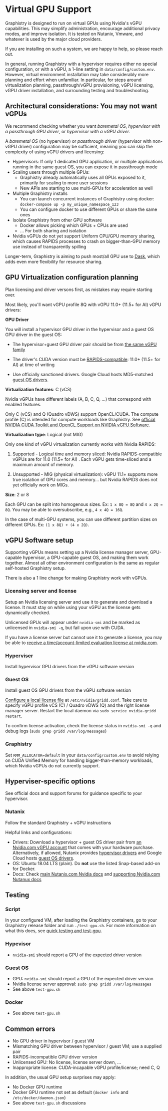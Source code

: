 # Virtual GPU Support

Graphistry is designed to run on virtual GPUs using Nvidia's vGPU capabilities. This may simplify administration, encourage additional privacy modes, and improve isolation. It is tested on Nutanix, Vmware, and whatever is used by the major cloud providers.

If you are installing on such a system, we are happy to help, so please reach out.

In general, running Graphistry with a hypervisor requires either no special configuration, or with a vGPU, a 1-line setting in `data/config/custom.env`. However, virtual environment installation may take considerably more planning and effort when unfamiliar. In particular, for steps around virtualization planning, passthrough/vGPU provisioning, vGPU licensing, vGPU driver installation, and surrounding testing and troubleshooting.

## Architectural considerations: You may not want vGPUs

We recommend checking whether you want *baremetal OS*, *hypervisor with a passthrough GPU driver*, or *hypervisor with a vGPU driver*.

A *baremetal OS* (no hypervisor) or *passthrough driver* (hypervisor with non-vGPU driver) configuration may be sufficient, meaning you can skip the complexity of using vGPU drivers and licensing:

* Hypervisors: If only 1 dedicated GPU application, or multiple applications running in the same guest OS, you can expose it in passthrough mode
* Scaling users through multiple GPUs:
  * Graphistry already automatically uses all GPUs exposed to it, primarily for scaling to more user sessions
  * New APIs are starting to use multi-GPUs for acceleration as well
* Multiple Graphistry installs
  * You can launch concurrent instances of Graphistry using docker: `docker-compose up -p my_unique_namespace_123`
  * You can configure docker to use different GPUs or share the same ones
* Isolate Graphistry from other GPU software
  * Docker allows picking which GPUs + CPUs are used
  * ... For both sharing and isolation
* Nvidia vGPUs do not yet support Uniform CPU/GPU memory sharing, which causes RAPIDS processes to crash on bigger-than-GPU memory use instead of transparently spilling

Longer-term, Graphistry is aiming to push most/all GPU use to [Dask](https://docs.dask.org/en/latest/gpu.html), which adds even more flexibility for resource sharing.

## GPU Virtualization configuration planning

Plan licensing and driver versons first, as mistakes may require starting over.

Most likely, you'll want vGPU profile 8Q with vGPU 11.0+ (11.5+ for AI) vGPU drivers:

**GPU Driver**

You will install a hypervisor GPU driver in the hypervisor and a guest OS GPU driver in the guest OS:

* The hypervisor+guest GPU driver pair should be from [the same vGPU family](https://docs.nvidia.com/grid/index.html)

* The driver's CUDA version must be [RAPIDS-compatible](https://rapids.ai/start.html): 11.0+ (11.5+ for AI) at time of writing

* Use officially sanctioned drivers. Google Cloud hosts MD5-matched [guest OS drivers](https://cloud.google.com/compute/docs/gpus/grid-drivers-table).

**Virtualization features**: C (vCS)

Nvidia vGPUs have different labels (A, B, C, Q, ...) that correspond with enabled features.

Only C (vCS) and Q (Quadro vDWS) support OpenCL/CUDA. The compute profile (C) is intended for compute workloads like Graphistry. See [official NVIDIA CUDA Toolkit and OpenCL Support on NVIDIA vGPU Software](https://docs.nvidia.com/grid/latest/grid-vgpu-user-guide/index.html#cuda-open-cl-support-vgpu).

**Virtualization type**: Logical (not MIG)

Only one kind of vGPU virtualization currently works with Nvidia RAPIDS:

1. Supported - Logical time and memory sliced: Nvidia RAPIDS-compatible vGPUs are for 11.0 (11.5+ for AI) . Each vGPU gets time-sliced and a maximum amount of memory.

2. Unsupported - MIG (physical virtualization): vGPU 11.1+ supports more true isolation of GPU cores and memory... but Nvidia RAPIDS does not yet officially work on MIGs.

**Size**: 2 or 8

Each GPU can be split into homogenous sizes. Ex: `1 x 8Q = 8Q` and `4 x 2Q = 8Q`. You may be able to oversubscribe, e.g., `4 x 4Q = 16Q`.

In the case of multi-GPU systems, you can use different partition sizes on different GPUs. Ex: `(1 x 8Q) + (4 x 2Q)`.

## vGPU Software setup

Supporting vGPUs means setting up a Nvidia license manager server, GPU-capable hypervisor, a GPU-capable guest OS, and making them work together. Almost all other environment configuration is the same as regular self-hosted Graphistry setup.

There is also a 1 line change for making Graphistry work with vGPUs.

### Licensing server and license

Setup an Nvidia licensing server and use it to generate and download a license. It must stay on while using your vGPU as the license gets dynamically checked.

Unlicensed GPUs will appear under `nvidia-smi` and be marked as unlicensed in `nvidia-smi -q`, but fail upon use with CUDA.

If you have a license server but cannot use it to generate a license, you may be able to [receive a time/account-limited evaluation license at nvidia.com]( https://www.nvidia.com/object/nvidia-enterprise-account.html).


### Hyperviser

Install hypervisor GPU drivers from the vGPU software version

### Guest OS

Install guest OS GPU drivers from the vGPU software version

[Configure a local license file](https://docs.nvidia.com/grid/latest/grid-licensing-user-guide/index.html#licensing-grid-software-linux-config-file) at `/etc/nvidia/gridd.conf`. Take care to specify vGPU profile vCS (C) / Quadro vDWS (Q) and the right license manager server. Restart the local daemon via `sudo service nvidia-gridd restart`. 

To confirm license activation, check the license status in `nvidia-smi -q` and debug logs (`sudo grep gridd /var/log/messages`)

### Graphistry

Set `RMM_ALLOCATOR=default` in your `data/config/custom.env` to avoid relying on CUDA Unified Memory for handling bigger-than-memory workloads, which Nvidia vGPUs do not currently support.

## Hyperviser-specific options

See official docs and support forums for guidance specific to your hypervisor.

### Nutanix

Follow the standard Graphistry + vGPU instructions

Helpful links and configurations:

* Drivers: Download a hypervisor + guest OS driver pair from [an Nvidia.com vGPU account](https://nvid.nvidia.com/siteminderagent/forms/login.fcc) that comes with your hardware purchase. Alternatively, if allowed, Nutanix provides [hypervisor drivers](https://portal.nutanix.com/page/downloads?product=ahv&bit=NVIDIA) and Google Cloud hosts [guest OS drivers](https://cloud.google.com/compute/docs/gpus/grid-drivers-table).
* OS: Ubuntu 18.04 LTS (plain). Do **not** use the listed Snap-based add-on for Docker.
* Docs: Check [main Nutanix.com Nvidia docs](https://portal.nutanix.com/page/documents/details?targetId=AHV-Admin-Guide-v5_19:ahv-gpu-support-on-ahv-c.html) and [supporting Nvidia.com Nutanux docs](https://docs.nvidia.com/grid/10.0/grid-vgpu-release-notes-nutanix-ahv/index.html)


## Testing

### Script

In your configured VM, after loading the Graphistry containers, go to your Graphistry release folder and run `./test-gpu.sh`. For more information on what this does, see [quick testing and test-gpu](docs/testing-an-install.md#6-quick-testing-and-test-gpu).

### Hypevisor

* `nvidia-smi` should report a GPU of the expected driver version

### Guest OS

* GPU: `nvidia-smi` should report a GPU of the expected driver version
* Nvidia license server approval: `sudo grep gridd /var/log/messages`
* See above `test-gpu.sh`

### Docker

* See above `test-gpu.sh`

## Common errors

* No GPU driver in hypervisor / guest VM
* Mismatching GPU driver between hypervisor / guest VM; use a supplied pair
* RAPIDS-incompatible GPU driver version
* Unlicensed GPU: No license, license server down, ...
* Inappropriate license: CUDA-incapable vGPU profile/license; need C, Q

In addition, the usual GPU setup surprises may apply:
* No Docker GPU runtime
* Docker GPU runtime not set as default (`docker info` and `/etc/docker/daemon.json`)
* See above `test-gpu.sh` discussions


